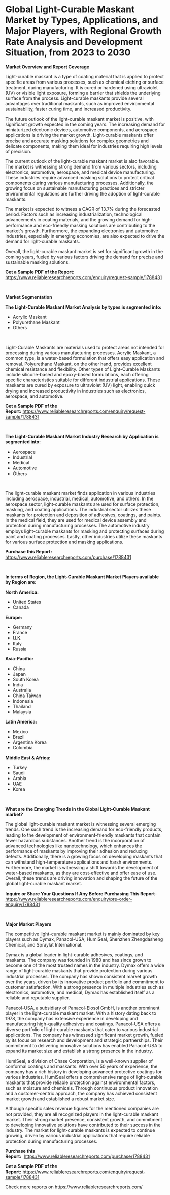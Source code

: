 <p><h1>Global Light-Curable Maskant Market by Types, Applications, and Major Players, with Regional Growth Rate Analysis and Development Situation, from 2023 to 2030</h1></p><p><strong>Market Overview and Report Coverage</strong></p>
<p><p>Light-curable maskant is a type of coating material that is applied to protect specific areas from various processes, such as chemical etching or surface treatment, during manufacturing. It is cured or hardened using ultraviolet (UV) or visible light exposure, forming a barrier that shields the underlying surface from the process. Light-curable maskants provide several advantages over traditional maskants, such as improved environmental sustainability, faster curing time, and increased productivity.</p><p>The future outlook of the light-curable maskant market is positive, with significant growth expected in the coming years. The increasing demand for miniaturized electronic devices, automotive components, and aerospace applications is driving the market growth. Light-curable maskants offer precise and accurate masking solutions for complex geometries and delicate components, making them ideal for industries requiring high levels of precision.</p><p>The current outlook of the light-curable maskant market is also favorable. The market is witnessing strong demand from various sectors, including electronics, automotive, aerospace, and medical device manufacturing. These industries require advanced masking solutions to protect critical components during various manufacturing processes. Additionally, the growing focus on sustainable manufacturing practices and stricter environmental regulations are further driving the adoption of light-curable maskants.</p><p>The market is expected to witness a CAGR of 13.7% during the forecasted period. Factors such as increasing industrialization, technological advancements in coating materials, and the growing demand for high-performance and eco-friendly masking solutions are contributing to the market's growth. Furthermore, the expanding electronics and automotive industries, especially in emerging economies, are also expected to drive the demand for light-curable maskants.</p><p>Overall, the light-curable maskant market is set for significant growth in the coming years, fueled by various factors driving the demand for precise and sustainable masking solutions.</p></p>
<p><strong>Get a Sample PDF of the Report:</strong> <a href="https://www.reliableresearchreports.com/enquiry/request-sample/1788431">https://www.reliableresearchreports.com/enquiry/request-sample/1788431</a></p>
<p>&nbsp;</p>
<p><strong>Market Segmentation</strong></p>
<p><strong>The Light-Curable Maskant Market Analysis by types is segmented into:</strong></p>
<p><ul><li>Acrylic Maskant</li><li>Polyurethane Maskant</li><li>Others</li></ul></p>
<p>&nbsp;</p>
<p><p>Light-Curable Maskants are materials used to protect areas not intended for processing during various manufacturing processes. Acrylic Maskant, a common type, is a water-based formulation that offers easy application and removal. Polyurethane Maskant, on the other hand, provides excellent chemical resistance and flexibility. Other types of Light-Curable Maskants include silicone-based and epoxy-based formulations, each offering specific characteristics suitable for different industrial applications. These maskants are cured by exposure to ultraviolet (UV) light, enabling quick drying and increased productivity in industries such as electronics, aerospace, and automotive.</p></p>
<p><strong>Get a Sample PDF of the Report:</strong>&nbsp;<a href="https://www.reliableresearchreports.com/enquiry/request-sample/1788431">https://www.reliableresearchreports.com/enquiry/request-sample/1788431</a></p>
<p>&nbsp;</p>
<p><strong>The Light-Curable Maskant Market Industry Research by Application is segmented into:</strong></p>
<p><ul><li>Aerospace</li><li>Industrial</li><li>Medical</li><li>Automotive</li><li>Others</li></ul></p>
<p>&nbsp;</p>
<p><p>The light-curable maskant market finds application in various industries including aerospace, industrial, medical, automotive, and others. In the aerospace sector, light-curable maskants are used for surface protection, masking, and coating applications. The industrial sector utilizes these maskants for protection and deposition of adhesives, coatings, and paints. In the medical field, they are used for medical device assembly and protection during manufacturing processes. The automotive industry employs light-curable maskants for masking and protecting surfaces during paint and coating processes. Lastly, other industries utilize these maskants for various surface protection and masking applications.</p></p>
<p><strong>Purchase this Report:</strong>&nbsp; <a href="https://www.reliableresearchreports.com/purchase/1788431">https://www.reliableresearchreports.com/purchase/1788431</a></p>
<p>&nbsp;</p>
<p><strong>In terms of Region, the Light-Curable Maskant Market Players available by Region are:</strong></p>
<p>
    <p> <strong> North America: </strong>
        <ul>
            <li>United States</li>
            <li>Canada</li>
        </ul>
        </p> 
    <p> <strong> Europe: </strong>
        <ul>
            <li>Germany</li>
            <li>France</li>
            <li>U.K.</li>
            <li>Italy</li>
            <li>Russia</li>
        </ul>
        </p> 
    <p> <strong> Asia-Pacific: </strong>
        <ul>
            <li>China</li>
            <li>Japan</li>
            <li>South Korea</li>
            <li>India</li>
            <li>Australia</li>
            <li>China Taiwan</li>
            <li>Indonesia</li>
            <li>Thailand</li>
            <li>Malaysia</li>
        </ul>
        </p> 
    <p> <strong> Latin America: </strong>
        <ul>
            <li>Mexico</li>
            <li>Brazil</li>
            <li>Argentina Korea</li>
            <li>Colombia</li>
        </ul>
        </p> 
    <p> <strong> Middle East & Africa: </strong>
        <ul>
            <li>Turkey</li>
            <li>Saudi</li>
            <li>Arabia</li>
            <li>UAE</li>
            <li>Korea</li>
        </ul>
    </p>
    </p>
<p>&nbsp;</p>
<p><strong>What are the Emerging Trends in the Global Light-Curable Maskant market?</strong></p>
<p><p>The global light-curable maskant market is witnessing several emerging trends. One such trend is the increasing demand for eco-friendly products, leading to the development of environment-friendly maskants that contain fewer hazardous substances. Another trend is the incorporation of advanced technologies like nanotechnology, which enhances the performance of maskants by improving their adhesion and reducing defects. Additionally, there is a growing focus on developing maskants that can withstand high-temperature applications and harsh environments. Furthermore, the market is witnessing a shift towards the development of water-based maskants, as they are cost-effective and offer ease of use. Overall, these trends are driving innovation and shaping the future of the global light-curable maskant market.</p></p>
<p><strong>Inquire or Share Your Questions If Any Before Purchasing This Report</strong>- <a href="https://www.reliableresearchreports.com/enquiry/pre-order-enquiry/1788431">https://www.reliableresearchreports.com/enquiry/pre-order-enquiry/1788431</a></p>
<p>&nbsp;</p>
<p><strong>Major Market Players</strong></p>
<p><p>The competitive light-curable maskant market is mainly dominated by key players such as Dymax, Panacol-USA, HumiSeal, Shenzhen Zhengdasheng Chemical, and Spraylat International.</p><p>Dymax is a global leader in light-curable adhesives, coatings, and maskants. The company was founded in 1980 and has since grown to become one of the most trusted names in the industry. Dymax offers a wide range of light-curable maskants that provide protection during various industrial processes. The company has shown consistent market growth over the years, driven by its innovative product portfolio and commitment to customer satisfaction. With a strong presence in multiple industries such as electronics, automotive, and medical, Dymax has established itself as a reliable and reputable supplier.</p><p>Panacol-USA, a subsidiary of Panacol-Elosol GmbH, is another prominent player in the light-curable maskant market. With a history dating back to 1978, the company has extensive experience in developing and manufacturing high-quality adhesives and coatings. Panacol-USA offers a diverse portfolio of light-curable maskants that cater to various industrial applications. The company has witnessed significant market growth, fueled by its focus on research and development and strategic partnerships. Their commitment to delivering innovative solutions has enabled Panacol-USA to expand its market size and establish a strong presence in the industry.</p><p>HumiSeal, a division of Chase Corporation, is a well-known supplier of conformal coatings and maskants. With over 50 years of experience, the company has a rich history in developing advanced protective coatings for various industries. HumiSeal offers a comprehensive range of light-curable maskants that provide reliable protection against environmental factors, such as moisture and chemicals. Through continuous product innovation and a customer-centric approach, the company has achieved consistent market growth and established a robust market size.</p><p>Although specific sales revenue figures for the mentioned companies are not provided, they are all recognized players in the light-curable maskant market. Their strong market presence, consistent growth, and commitment to developing innovative solutions have contributed to their success in the industry. The market for light-curable maskants is expected to continue growing, driven by various industrial applications that require reliable protection during manufacturing processes.</p></p>
<p><strong>Purchase this Report:</strong>&nbsp;&nbsp;<a href="https://www.reliableresearchreports.com/purchase/1788431">https://www.reliableresearchreports.com/purchase/1788431</a></p>
<p></p>
<p><strong>Get a Sample PDF of the Report:</strong>&nbsp;<a href="https://www.reliableresearchreports.com/enquiry/request-sample/1788431">https://www.reliableresearchreports.com/enquiry/request-sample/1788431</a></p>
<p>Check more reports on https://www.reliableresearchreports.com/</p>